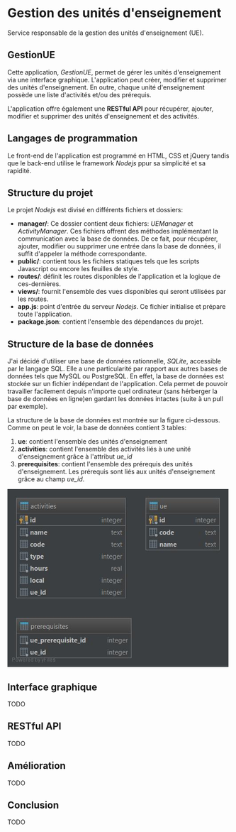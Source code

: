 # Gestion des unités d'enseignement
Service responsable de la gestion des unités d'enseignement (UE).

## GestionUE
Cette application, _GestionUE_, permet de gérer les unités d'enseignement via une interface graphique. L'application peut créer, modifier et supprimer des unités d'enseignement. En outre, chaque unité d'enseignement possède une liste d'activités et/ou des prérequis.

L'application offre également une **RESTful API** pour récupérer, ajouter, modifier et supprimer des unités d'enseignement et des activités.

## Langages de programmation
Le front-end de l'application est programmé en HTML, CSS et jQuery tandis que le back-end utilise le framework _Nodejs_ ppur sa simplicité et sa rapidité. 

## Structure du projet
Le projet _Nodejs_ est divisé en différents fichiers et dossiers:
- **manager/**: Ce dossier contient deux fichiers: *UEManager* et *ActivityManager*. Ces fichiers offrent des méthodes implémentant la communication avec la base de données. De ce fait, pour récupérer, ajouter, modifier ou supprimer une entrée dans la base de données, il suffit d'appeler la méthode correspondante.
- **public/**: contient tous les fichiers statiques tels que les scripts Javascript ou encore les feuilles de style.
- **routes/**: définit les routes disponibles de l'application et la logique de ces-dernières.
- **views/**: fournit l'ensemble des vues disponibles qui seront utilisées par les routes.
- **app.js**: point d'entrée du serveur _Nodejs_. Ce fichier initialise et prépare toute l'application.
- **package.json**: contient l'ensemble des dépendances du projet.

## Structure de la base de données
J'ai décidé d'utiliser une base de données rationnelle, _SQLite_, accessible par le langage SQL. Elle a une particularité par rapport aux autres bases de données tels que MySQL ou PostgreSQL. En effet, la base de données est stockée sur un fichier indépendant de l'application. Cela permet de pouvoir travailler facilement depuis n'importe quel ordinateur (sans hérberger la base de données en ligne)en gardant les données intactes (suite à un pull par exemple).

La structure de la base de données est montrée sur la figure ci-dessous. Comme on peut le voir, la base de données contient 3 tables:
1. **ue**: contient l'ensemble des unités d'enseignement
1. **activities**: contient l'ensemble des activités liés à une unité d'enseignement grâce à l'attribut _ue_id_
1. **prerequisites**: contient l'ensemble des prérequis des unités d'enseignement. Les prérequis sont liés aux unités d'enseignement grâce au champ _ue_id_.

![Structure de la base de données](doc/img/db_structure.jpg "Structure de la base de données")

## Interface graphique
TODO

## RESTful API
TODO

## Amélioration
TODO

## Conclusion
TODO